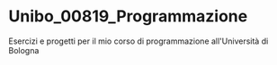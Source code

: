 # Unibo_00819_Programmazione
Esercizi e progetti per il mio corso di programmazione all'Università di Bologna
